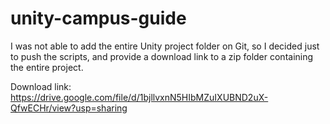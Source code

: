 # unity-campus-guide

I was not able to add the entire Unity project folder on Git, so I decided just to push the scripts, and provide a download link to a zip folder containing the entire project.

Download link: https://drive.google.com/file/d/1bjllvxnN5HIbMZuIXUBND2uX-QfwECHr/view?usp=sharing
